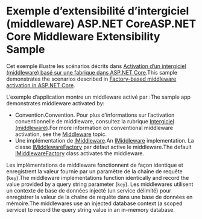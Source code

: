 # <a name="aspnet-core-middleware-extensibility-sample"></a><span data-ttu-id="2c24a-101">Exemple d’extensibilité d’intergiciel (middleware) ASP.NET Core</span><span class="sxs-lookup"><span data-stu-id="2c24a-101">ASP.NET Core Middleware Extensibility Sample</span></span>

<span data-ttu-id="2c24a-102">Cet exemple illustre les scénarios décrits dans [Activation d’un intergiciel (middleware) basé sur une fabrique dans ASP.NET Core](https://docs.microsoft.com/aspnet/core/fundamentals/middleware/middleware-extensibility).</span><span class="sxs-lookup"><span data-stu-id="2c24a-102">This sample demonstrates the scenarios described in [Factory-based middleware activation in ASP.NET Core](https://docs.microsoft.com/aspnet/core/fundamentals/middleware/middleware-extensibility).</span></span>

<span data-ttu-id="2c24a-103">L’exemple d’application montre un middleware activé par :</span><span class="sxs-lookup"><span data-stu-id="2c24a-103">The sample app demonstrates middleware activated by:</span></span>

* <span data-ttu-id="2c24a-104">Convention.</span><span class="sxs-lookup"><span data-stu-id="2c24a-104">Convention.</span></span> <span data-ttu-id="2c24a-105">Pour plus d’informations sur l’activation conventionnelle de middleware, consultez la rubrique [Intergiciel (middleware)](https://docs.microsoft.com/aspnet/core/fundamentals/middleware/).</span><span class="sxs-lookup"><span data-stu-id="2c24a-105">For more information on conventional middleware activation, see the [Middleware](https://docs.microsoft.com/aspnet/core/fundamentals/middleware/) topic.</span></span>
* <span data-ttu-id="2c24a-106">Une implémentation de [IMiddleware](https://docs.microsoft.com/dotnet/api/microsoft.aspnetcore.http.imiddleware).</span><span class="sxs-lookup"><span data-stu-id="2c24a-106">An [IMiddleware](https://docs.microsoft.com/dotnet/api/microsoft.aspnetcore.http.imiddleware) implementation.</span></span> <span data-ttu-id="2c24a-107">La classe [IMiddlewareFactory](https://docs.microsoft.com/dotnet/api/microsoft.aspnetcore.http.imiddlewarefactory) par défaut active le middleware.</span><span class="sxs-lookup"><span data-stu-id="2c24a-107">The default [IMiddlewareFactory](https://docs.microsoft.com/dotnet/api/microsoft.aspnetcore.http.imiddlewarefactory) class activates the middleware.</span></span>

<span data-ttu-id="2c24a-108">Les implémentations de middleware fonctionnent de façon identique et enregistrent la valeur fournie par un paramètre de la chaîne de requête (`key`).</span><span class="sxs-lookup"><span data-stu-id="2c24a-108">The middleware implementations function identically and record the value provided by a query string parameter (`key`).</span></span> <span data-ttu-id="2c24a-109">Les middlewares utilisent un contexte de base de données injecté (un service délimité) pour enregistrer la valeur de la chaîne de requête dans une base de données en mémoire.</span><span class="sxs-lookup"><span data-stu-id="2c24a-109">The middlewares use an injected database context (a scoped service) to record the query string value in an in-memory database.</span></span>
